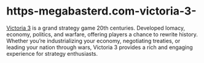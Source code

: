 # https-megabasterd.com-victoria-3-
[Victoria 3](https://megabasterd.com/victoria-3/) is a grand strategy game  20th centuries. Developed lomacy, economy, politics, and warfare, offering players a chance to rewrite history. Whether you’re industrializing your economy, negotiating treaties, or leading your nation through wars, Victoria 3 provides a rich and engaging experience for strategy enthusiasts.
